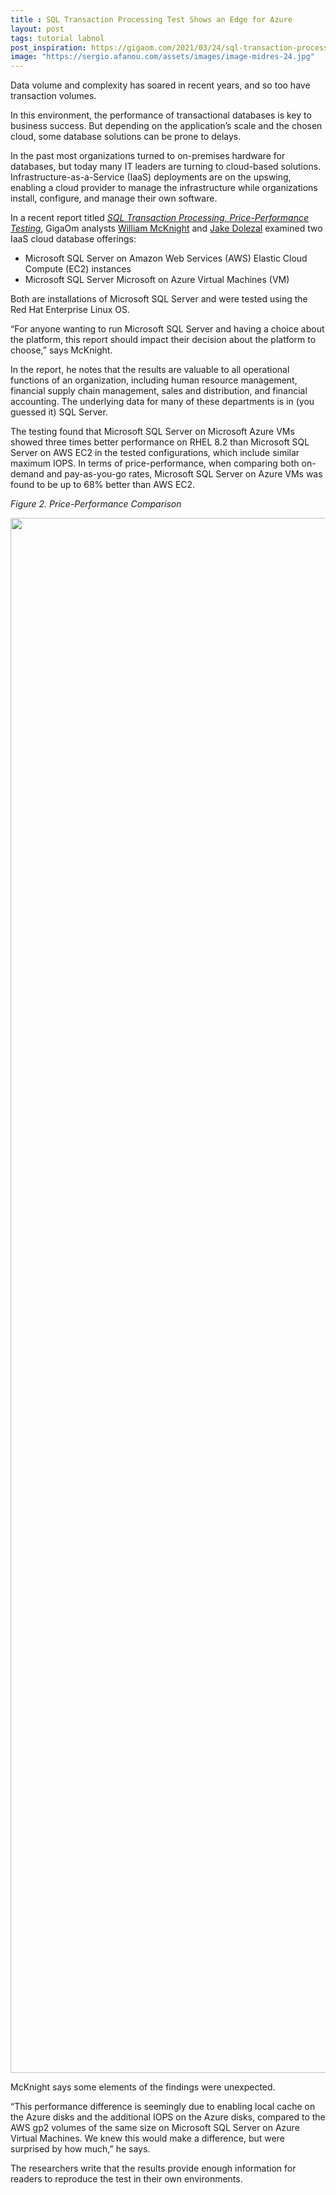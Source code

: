 ```yaml
---
title : SQL Transaction Processing Test Shows an Edge for Azure
layout: post
tags: tutorial labnol
post_inspiration: https://gigaom.com/2021/03/24/sql-transaction-processing-test-shows-an-edge-for-azure/
image: "https://sergio.afanou.com/assets/images/image-midres-24.jpg"
---
```


<p>Data volume and complexity has soared in recent years, and so too have transaction volumes.</p>
<p>In this environment, the performance of transactional databases is key to business success. But depending on the application’s scale and the chosen cloud, some database solutions can be prone to delays.</p>
<p>In the past most organizations turned to on-premises hardware for databases, but today many IT leaders are turning to cloud-based solutions. Infrastructure-as-a-Service (IaaS) deployments are on the upswing, enabling a cloud provider to manage the infrastructure while organizations install, configure, and manage their own software.</p>
<p>In a recent report titled <em><a href="https://gigaom.com/report/sql-transaction-processing-price-performance-testing-2/" target="_blank" rel="noopener">SQL Transaction Processing, Price-Performance Testing</a></em>, GigaOm analysts <a href="https://gigaom.com/analyst/mcknight-william/" target="_blank" rel="noopener">William McKnight</a> and <a href="https://gigaom.com/analyst/jake-dolezal/" target="_blank" rel="noopener">Jake Dolezal</a> examined two IaaS cloud database offerings:</p>
<ul>
<li>Microsoft SQL Server on Amazon Web Services (AWS) Elastic Cloud Compute (EC2) instances</li>
<li>Microsoft SQL Server Microsoft on Azure Virtual Machines (VM)</li>
</ul>
<p>Both are installations of Microsoft SQL Server and were tested using the Red Hat Enterprise Linux OS.</p>
<p>“For anyone wanting to run Microsoft SQL Server and having a choice about the platform, this report should impact their decision about the platform to choose,” says McKnight.</p>
<p>In the report, he notes that the results are valuable to all operational functions of an organization, including human resource management, financial supply chain management, sales and distribution, and financial accounting. The underlying data for many of these departments is in (you guessed it) SQL Server.</p>
<p>The testing found that Microsoft SQL Server on Microsoft Azure VMs showed three times better performance on RHEL 8.2 than Microsoft SQL Server on AWS EC2 in the tested configurations, which include similar maximum IOPS. In terms of price-performance, when comparing both on-demand and pay-as-you-go rates, Microsoft SQL Server on Azure VMs was found to be up to 68% better than AWS EC2.</p>
<p><em>Figure 2. Price-Performance Comparison</em></p>
<p><img loading="lazy" class="aligncenter size-full wp-image-997722" src="https://storage.googleapis.com/stateless-gigaom-com/2021/03/0d151f57-image4.png" alt="" width="4423" height="2488" /></p>
<p>McKnight says some elements of the findings were unexpected.</p>
<p>“This performance difference is seemingly due to enabling local cache on the Azure disks and the additional IOPS on the Azure disks, compared to the AWS gp2 volumes of the same size on Microsoft SQL Server on Azure Virtual Machines. We knew this would make a difference, but were surprised by how much,” he says.</p>
<p>The researchers write that the results provide enough information for readers to reproduce the test in their own environments.</p>
